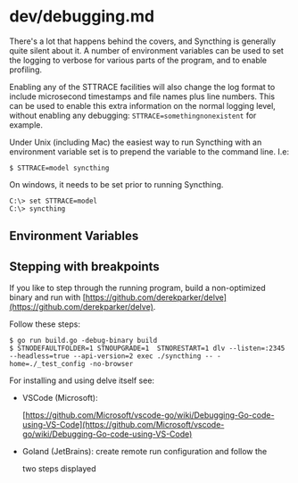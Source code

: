 # dev/debugging.md

There\'s a lot that happens behind the covers, and Syncthing is generally quite silent about it. A number of environment variables can be used to set the logging to verbose for various parts of the program, and to enable profiling.

Enabling any of the STTRACE facilities will also change the log format to include microsecond timestamps and file names plus line numbers. This can be used to enable this extra information on the normal logging level, without enabling any debugging: `STTRACE=somethingnonexistent` for example.

Under Unix \(including Mac\) the easiest way to run Syncthing with an environment variable set is to prepend the variable to the command line. I.e:

`$ STTRACE=model syncthing`

On windows, it needs to be set prior to running Syncthing.

```text
C:\> set STTRACE=model
C:\> syncthing
```

## Environment Variables

## Stepping with breakpoints

If you like to step through the running program, build a non-optimized binary and run with [https://github.com/derekparker/delve](https://github.com/derekparker/delve).

Follow these steps:

```text
$ go run build.go -debug-binary build
$ STNODEFAULTFOLDER=1 STNOUPGRADE=1  STNORESTART=1 dlv --listen=:2345 --headless=true --api-version=2 exec ./syncthing -- -home=./_test_config -no-browser
```

For installing and using delve itself see:

* VSCode \(Microsoft\):

  [https://github.com/Microsoft/vscode-go/wiki/Debugging-Go-code-using-VS-Code](https://github.com/Microsoft/vscode-go/wiki/Debugging-Go-code-using-VS-Code)

* Goland \(JetBrains\): create remote run configuration and follow the

  two steps displayed

